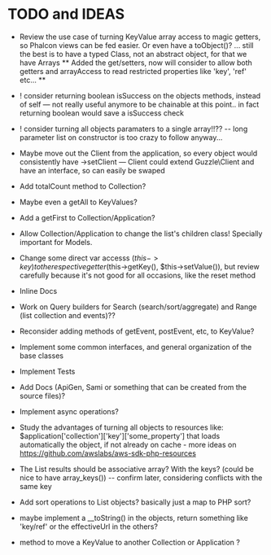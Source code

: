 # TODO and IDEAS

- Review the use case of turning KeyValue array access to magic getters, so Phalcon views can be fed easier. Or even have a toObject()? ... still the best is to have a typed Class, not an abstract object, for that we have Arrays
** Added the get/setters, now will consider to allow both getters and arrayAccess to read restricted properties like 'key', 'ref' etc... **

- ! consider returning boolean isSuccess on the objects methods, instead of self — not really useful anymore to be chainable at this point.. in fact returning boolean would save a isSuccess check

- ! consider turning all objects paramaters to a single array!!?? -- long parameter list on constructor is too crazy to follow anyway...

- Maybe move out the Client from the application, so every object would consistently have ->setClient — Client could extend Guzzle\Client and have an interface, so can easily be swaped

- Add totalCount method to Collection?

- Maybe even a getAll to KeyValues?

- Add a getFirst to Collection/Application?

- Allow Collection/Application to change the list's children class! Specially important for Models.

- Change some direct var accesss ($this->key) to the respective getter ($this->getKey(), $this->setValue()), but review carefully because it's not good for all occasions, like the reset method

- Inline Docs

- Work on Query builders for Search (search/sort/aggregate) and Range (list collection and events)??

- Reconsider adding methods of getEvent, postEvent, etc, to KeyValue?

- Implement some common interfaces, and general organization of the base classes

- Implement Tests

- Add Docs (ApiGen, Sami or something that can be created from the source files)?

- Implement async operations?

- Study the advantages of turning all objects to resources like: $application['collection']['key']['some_property'] that loads automatically the object, if not already on cache  - more ideas on https://github.com/awslabs/aws-sdk-php-resources

- The List results should be associative array? With the keys? (could be nice to have array_keys()) -- confirm later, considering conflicts with the same key

- Add sort operations to List objects? basically just a map to PHP sort?

- maybe implement a __toString() in the objects, return something like 'key/ref' or the effectiveUrl in the others?

- method to move a KeyValue to another Collection or Application ?

